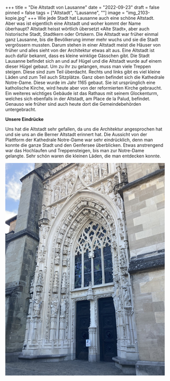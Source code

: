 +++
title = "Die Altstadt von Lausanne"
date = "2022-09-23"
draft = false
pinned = false
tags = ["Altstadt", "Lausanne", ""]
image = "img_2103-kopie.jpg"
+++
Wie jede Stadt hat Lausanne auch eine schöne Altstadt. Aber was ist eigentlich eine Altstadt und woher kommt der Name überhaupt? Altstadt heisst wörtlich übersetzt «Alte Stadt», aber auch historische Stadt, Stadtkern oder Ortskern. Die Altstadt war früher einmal ganz Lausanne, bis die Bevölkerung immer mehr wuchs und sie die Stadt vergrössern mussten. Darum stehen in einer Altstadt meist die Häuser von früher und alles sieht von der Architektur etwas alt aus. Eine Altstadt ist auch dafür bekannt, dass es kleine winklige Gässchen gibt. Die Stadt Lausanne befindet sich an und auf Hügel und die Altstadt wurde auf einem dieser Hügel gebaut. Um zu ihr zu gelangen, muss man viele Treppen steigen. Diese sind zum Teil überdacht. Rechts und links gibt es viel kleine Läden und zum Teil auch Sitzplätze. Ganz oben befindet sich die Kathedrale Notre-Dame. Diese wurde im Jahr 1165 gebaut. Sie ist ursprünglich eine katholische Kirche, wird heute aber von der reformierten Kirche gebraucht. Ein weiteres wichtiges Gebäude ist das Rathaus mit seinem Glockenturm, welches sich ebenfalls in der Altstadt, am Place de la Palud, befindet. Genauso wie früher sind auch heute dort die Gemeindebehörden untergebracht.

**U﻿nsere Eindrücke**

Uns hat die Altstadt sehr gefallen, da uns die Architektur angesprochen hat und sie uns an die Berner Altstadt erinnert hat. Die Aussicht von der Plattform der Kathedrale Notre-Dame war sehr eindrücklich, denn man konnte die ganze Stadt und den Genfersee überblicken. Etwas anstrengend war das Hochlaufen und Treppensteigen, bis man zur Notre-Dame gelangte. Sehr schön waren die kleinen Läden, die man entdecken konnte.





![](img_6263-1-.jpg)